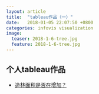 ```yaml
---
layout: article
title:  "tableau作品（一）"
date:   2018-01-05 22:07:50 +0800
categories: infovis visualization
image:
  teaser: 2018-1-6-tree.jpg
  feature: 2018-1-6-tree.jpg
---
```




## 个人tableau作品

- <a href="https://chen-jia-lin.github.io/infovis/infovis1/index.html" target="_blank">造林面积是否在增加？</a>